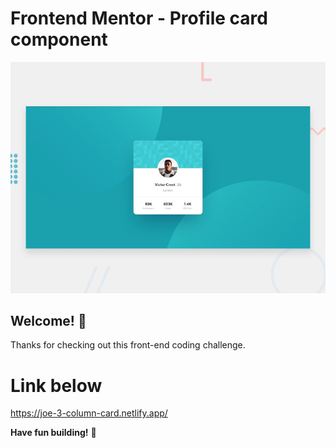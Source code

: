# Frontend Mentor - Profile card component

![Design preview for the Profile card component coding challenge](./design/desktop-preview.jpg)

## Welcome! 👋

Thanks for checking out this front-end coding challenge.

# Link below
https://joe-3-column-card.netlify.app/

**Have fun building!** 🚀
